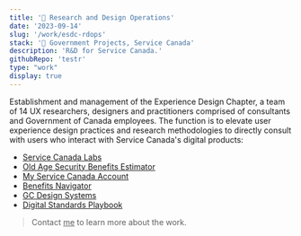 ```yaml
---
title: '🍁 Research and Design Operations'
date: '2023-09-14'
slug: '/work/esdc-rdops'
stack: '🍁 Government Projects, Service Canada'
description: 'R&D for Service Canada.'
githubRepo: 'testr'
type: "work"  
display: true
---
```


Establishment and management of the Experience Design Chapter, a team of 14 UX researchers, designers and practitioners comprised of consultants and Government of Canada employees. The function is to elevate user experience design practices and research methodologies to directly consult with users who interact with Service Canada's digital products: 

- [Service Canada Labs](https://alpha.service.canada.ca/en/home)
- [Old Age Security Benefits Estimator](https://estimateursv-oasestimator.service.canada.ca/en)
- [My Service Canada Account](https://www.canada.ca/en/employment-social-development/services/my-account.html)
- [Benefits Navigator](https://www.canada.ca/en/services/benefits/finder.html)
- [GC Design Systems](https://design-system.alpha.canada.ca/)
- [Digital Standards Playbook](https://www.canada.ca/en/government/system/digital-government/government-canada-digital-standards.html)



> Contact <a href="mailto:jude@judepark.com" style="color: var(--font-color-muted)">me</a> to learn more about the work.
